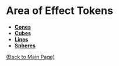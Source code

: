 # Area of Effect Tokens

- **[Cones](https://github.com/acodcha/DnD5eCompanion/tree/main/tokens/areas_of_effect/cones)**
- **[Cubes](https://github.com/acodcha/DnD5eCompanion/tree/main/tokens/areas_of_effect/cubes)**
- **[Lines](https://github.com/acodcha/DnD5eCompanion/tree/main/tokens/areas_of_effect/lines)**
- **[Spheres](https://github.com/acodcha/DnD5eCompanion/tree/main/tokens/areas_of_effect/spheres)**

[(Back to Main Page)](../../#)
